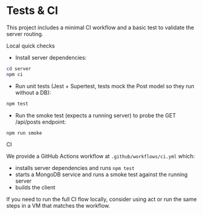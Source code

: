# Tests & CI

This project includes a minimal CI workflow and a basic test to validate the server routing.

Local quick checks

- Install server dependencies:

```powershell
cd server
npm ci
```

- Run unit tests (Jest + Supertest, tests mock the Post model so they run without a DB):

```powershell
npm test
```

- Run the smoke test (expects a running server) to probe the GET /api/posts endpoint:

```powershell
npm run smoke
```

CI

We provide a GitHub Actions workflow at `.github/workflows/ci.yml` which:

- installs server dependencies and runs `npm test`
- starts a MongoDB service and runs a smoke test against the running server
- builds the client

If you need to run the full CI flow locally, consider using act or run the same steps in a VM that matches the workflow.
